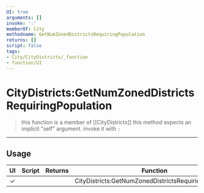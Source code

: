 ```yaml
---
UI: true
arguments: []
invoke: ':'
memberOf: City
methodname: GetNumZonedDistrictsRequiringPopulation
returns: []
script: false
tags:
- City/CityDistricts/_function
- function/UI
---
```

# CityDistricts:GetNumZonedDistrictsRequiringPopulation
> this function is a member of [[CityDistricts]]
> this method expects an implicit "self" argument. invoke it with `:`
-----
## Usage
|  UI | Script | Returns | Function | Arguments |
|:---:|:------:|-------:|:--------:|:---------|
|✓| ||CityDistricts:GetNumZonedDistrictsRequiringPopulation||
